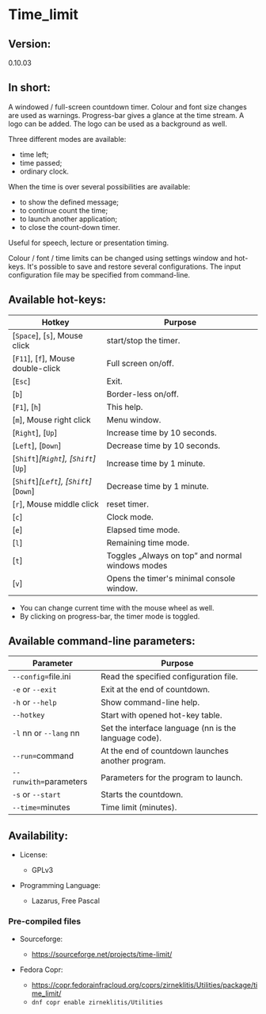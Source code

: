 # Time_limit

Version:
--------

0.10.03

In short:
---------

A windowed / full-screen countdown timer.
Colour and font size changes are used as warnings.
Progress-bar gives a glance at the time stream.
A logo can be added.
The logo can be used as a background as well.

Three different modes are available:

 - time left;
 - time passed;
 - ordinary clock.

When the time is over several possibilities are available:

 - to show the defined message;
 - to continue count the time;
 - to launch another application;
 - to close the count-down timer.


Useful for speech, lecture or presentation timing.

Colour / font / time limits can be changed using settings window and hot-keys.
It's possible to save and restore several configurations.
The input configuration file may be specified from command-line.

Available hot-keys:
-------------------
Hotkey | Purpose
--- | ---
[`Space`], [`s`], Mouse click | start/stop the timer.
[`F11`], [`f`], Mouse double-click  | Full screen on/off.
[`Esc`] | Exit.
[`b`] | Border-less on/off.
[`F1`], [`h`] | This help.
[`m`], Mouse right click | Menu window.
[`Right`], [`Up`] | Increase time by 10 seconds.
[`Left`], [`Down`] | Decrease time by 10 seconds.
[`Shift`]_[`Right`], [`Shift`]_[`Up`] | Increase time by 1 minute.
[`Shift`]_[`Left`], [`Shift`]_[`Down`] | Decrease time by 1 minute.
[`r`], Mouse middle click | reset timer.
[`c`] | Clock mode.
[`e`] | Elapsed time mode.
[`l`] | Remaining time mode.
[`t`] | Toggles „Always on top” and normal windows modes
[`v`] | Opens the timer's minimal console window.

- You can change current time with the mouse wheel as well.
- By clicking on progress-bar, the timer mode is toggled.

Available command-line parameters:
----------------------------------

Parameter | Purpose
--- | ---
`--config=`file.ini | Read the specified configuration file.
`-e` or `--exit` | Exit at the end of countdown.
`-h` or `--help` | Show command-line help.
`--hotkey` | Start with opened hot-key table.
`-l` nn or `--lang` nn |Set the interface language (nn is the language code).
`--run=`command | At the end of countdown launches another program.
`--runwith=`parameters | Parameters for the program to launch.
`-s` or `--start` | Starts the countdown.
`--time=`minutes | Time limit (minutes).

Availability:
-------------

 * License:
   - GPLv3

 * Programming Language:
   - Lazarus, Free Pascal

### Pre-compiled files

 * Sourceforge:
   - https://sourceforge.net/projects/time-limit/

 * Fedora Copr:
   - https://copr.fedorainfracloud.org/coprs/zirneklitis/Utilities/package/time_limit/
   - ``dnf copr enable zirneklitis/Utilities``


